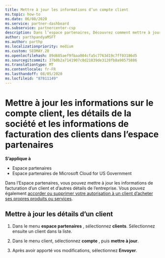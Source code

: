 ```yaml
---
title: Mettre à jour les informations d’un compte client
ms.topic: how-to
ms.date: 06/08/2020
ms.service: partner-dashboard
ms.subservice: partnercenter-csp
description: Dans l’espace partenaires, Découvrez comment mettre à jour les informations de facturation d’un client ou comment mettre à jour les détails de la société.
author: parthpandyaMSFT
ms.author: parthp
ms.localizationpriority: medium
ms.custom: SEOMAY.20
ms.openlocfilehash: 89d685aef9fbaa004cfa5c7763d19c7ff03186d5
ms.sourcegitcommit: 37b0b2a7141907c8d21839de3128fb8a98575886
ms.translationtype: MT
ms.contentlocale: fr-FR
ms.lasthandoff: 08/05/2020
ms.locfileid: "87811149"
---
```

# <a name="update-customer-account-info-company-details-and-customer-billing-information-in-partner-center"></a>Mettre à jour les informations sur le compte client, les détails de la société et les informations de facturation des clients dans l’espace partenaires

**S’applique à**

- Espace partenaires
- Espace partenaires de Microsoft Cloud for US Government

Dans l’Espace partenaires, vous pouvez mettre à jour les informations de facturation d’un client et d’autres détails de l’entreprise. Vous pouvez également [accorder ou supprimer votre autorisation à un client d’acheter ses propres produits ou services](give-customers-permission.md).

## <a name="update-customer-details"></a>Mettre à jour les détails d’un client

1. Dans le menu **espace partenaires** , sélectionnez **clients**. Sélectionnez ensuite un client dans la liste.

2. Dans le menu client, sélectionnez **compte** , puis **mettre à jour**.

3. Après avoir apporté vos modifications, sélectionnez **Envoyer**.